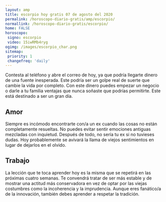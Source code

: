 ```yaml
---
layout: amp
title: escorpio hoy gratis 07 de agosto del 2020 
permalink: /horoscopo-diario-gratis/amp/escorpio/
normallink: /horoscopo-diario-gratis/escorpio/
home: FALSE
horoscopo:
 signo: escorpio
 video: 15iwRMb4ryg
ogimg: /images/escorpio_char.png
sitemap:
 priority: 1
 changefreq: 'daily'
---
```



Contesta al teléfono y abre el correo de hoy, ya que podría llegarte dinero de una fuente inesperada. Este podría ser un golpe real de suerte que cambie la vida por completo. Con este dinero puedes empezar un negocio o darle a tu familia ventajas que nunca soñaste que podrías permitirte. Este está destinado a ser un gran día.

## Amor

Siempre es incómodo encontrarte con/a un ex cuando las cosas no están completamente resueltas. No puedes evitar sentir emociones antiguas mezcladas con inquietud. Después de todo, no sería tu ex si no tuvieses dudas. Hoy probablemente se avivará la llama de viejos sentimientos en lugar de dejarlos en el olvido.

## Trabajo

La lección que te toca aprender hoy es la misma que se repetirá en las próximas cuatro semanas. Te convendrá tratar de ser más estable y de mostrar una actitud más conservadora en vez de optar por las viejas costumbres como la incoherencia y la imprudencia. Aunque eres fanático/a de la innovación, también debes aprender a respetar la tradición.